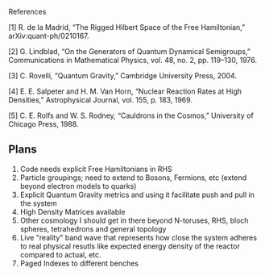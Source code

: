 References

[1] R. de la Madrid, “The Rigged Hilbert Space of the Free Hamiltonian,” arXiv:quant-ph/0210167.

[2] G. Lindblad, “On the Generators of Quantum Dynamical Semigroups,” Communications in Mathematical Physics, vol. 48, no. 2, pp. 119–130, 1976.

[3] C. Rovelli, “Quantum Gravity,” Cambridge University Press, 2004.

[4] E. E. Salpeter and H. M. Van Horn, “Nuclear Reaction Rates at High Densities,” Astrophysical Journal, vol. 155, p. 183, 1969.

[5] C. E. Rolfs and W. S. Rodney, “Cauldrons in the Cosmos,” University of Chicago Press, 1988.


## Plans
1. Code needs explicit Free Hamiltonians in RHS
2. Particle groupings; need to extend to Bosons, Fermions, etc (extend beyond electron models to quarks)
3. Explicit Quantum Gravity metrics and using it facilitate push and pull in the system
4. High Density Matrices available
5. Other cosmology I should get in there beyond N-toruses, RHS, bloch spheres, tetrahedrons and general topology
6. Live "reality" band wave that represents how close the system adheres to real physical resutls like expected energy density of the reactor compared to actual, etc.
7. Paged Indexes to different benches

